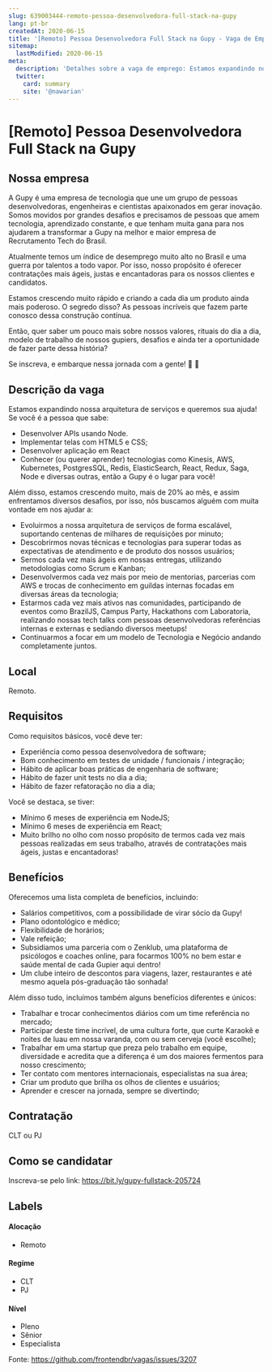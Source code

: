 ```yaml
---
slug: 639003444-remoto-pessoa-desenvolvedora-full-stack-na-gupy
lang: pt-br
createdAt: 2020-06-15
title: '[Remoto] Pessoa Desenvolvedora Full Stack na Gupy - Vaga de Emprego'
sitemap:
  lastModified: 2020-06-15
meta:
  description: 'Detalhes sobre a vaga de emprego: Estamos expandindo nossa arquitetura de serviços e queremos sua ajuda! Se você é a pessoa que sabe: - Desenvolver APIs usando Node. - Implementar telas com HTML5 e CSS; - Desenvolver aplicação em React - Conhecer (ou querer aprender) tecnologias como Kinesis, AWS, Kubernetes, PostgresSQL, Redis, ElasticSearch, React, Redux, Saga, Node e diversas outras, então a Gupy é o lugar para você!  Além disso, estamos crescendo muito, mais de 20% ao mês, e assim enfrentamos diversos desafios, por isso, nós buscamos alguém com muita vontade em nos ajudar a: - Evoluirmos a nossa arquitetura de serviços de forma escalável, suportando centenas de milhares de requisições por minuto; - Descobrirmos novas técnicas e tecnologias para superar todas as expectativas de atendimento e de produto dos nossos usuários; - Sermos cada vez mais ágeis em nossas entregas, utilizando metodologias como Scrum e Kanban; - Desenvolvermos cada vez mais por meio de mentorias, parcerias com AWS e trocas de conhecimento em guildas internas focadas em diversas áreas da tecnologia; - Estarmos cada vez mais ativos nas comunidades, participando de eventos como BrazilJS, Campus Party, Hackathons com Laboratoria, realizando nossas tech talks com pessoas desenvolvedoras referências internas e externas e sediando diversos meetups! - Continuarmos a focar em um modelo de Tecnologia e Negócio andando completamente juntos.'
  twitter:
    card: summary
    site: '@nawarian'
---
```


# [Remoto] Pessoa Desenvolvedora Full Stack na Gupy

<!-- 
==================================================
POR FAVOR, SÓ POSTE SE A VAGA FOR PARA FRONT-END!

Não faça distinção de gênero no título da vaga.

Use: "Front-End Developer" ao invés de 
"Desenvolvedor Front-End" \o/

Exemplo: `[São Paulo] Front-End Developer na NOME DA EMPRESA`
==================================================
-->

## Nossa empresa

A Gupy é uma empresa de tecnologia que une um grupo de pessoas desenvolvedoras, engenheiras e cientistas apaixonados em gerar inovação. Somos movidos por grandes desafios e precisamos de pessoas que amem tecnologia, aprendizado constante, e que tenham muita gana para nos ajudarem a transformar a Gupy na melhor e maior empresa de Recrutamento Tech do Brasil.

Atualmente temos um índice de desemprego muito alto no Brasil e uma guerra por talentos a todo vapor. Por isso, nosso propósito é oferecer contratações mais ágeis, justas e encantadoras para os nossos clientes e candidatos.

Estamos crescendo muito rápido e criando a cada dia um produto ainda mais poderoso. O segredo disso? As pessoas incríveis que fazem parte conosco dessa construção contínua.

Então, quer saber um pouco mais sobre nossos valores, rituais do dia a dia, modelo de trabalho de nossos gupiers, desafios e ainda ter a oportunidade de fazer parte dessa história?

Se inscreva, e embarque nessa jornada com a gente! 🚀 💙

## Descrição da vaga

Estamos expandindo nossa arquitetura de serviços e queremos sua ajuda! Se você é a pessoa que sabe:

- Desenvolver APIs usando Node.
- Implementar telas com HTML5 e CSS;
- Desenvolver aplicação em React
- Conhecer (ou querer aprender) tecnologias como Kinesis, AWS, Kubernetes, PostgresSQL, Redis, ElasticSearch, React, Redux, Saga, Node e diversas outras, então a Gupy é o lugar para você! 

Além disso, estamos crescendo muito, mais de 20% ao mês, e assim enfrentamos diversos desafios, por isso, nós buscamos alguém com muita vontade em nos ajudar a:

- Evoluirmos a nossa arquitetura de serviços de forma escalável, suportando centenas de milhares de requisições por minuto;
- Descobrirmos novas técnicas e tecnologias para superar todas as expectativas de atendimento e de produto dos nossos usuários;
- Sermos cada vez mais ágeis em nossas entregas, utilizando metodologias como Scrum e Kanban;
- Desenvolvermos cada vez mais por meio de mentorias, parcerias com AWS e trocas de conhecimento em guildas internas focadas em diversas áreas da tecnologia;
- Estarmos cada vez mais ativos nas comunidades, participando de eventos como BrazilJS, Campus Party, Hackathons com Laboratoria, realizando nossas tech talks com pessoas desenvolvedoras referências internas e externas e sediando diversos meetups!
- Continuarmos a focar em um modelo de Tecnologia e Negócio andando completamente juntos.

## Local

Remoto.

## Requisitos

Como requisitos básicos, você deve ter:

- Experiência como pessoa desenvolvedora de software;
- Bom conhecimento em testes de unidade / funcionais / integração;
- Hábito de aplicar boas práticas de engenharia de software;
- Hábito de fazer unit tests no dia a dia;
- Hábito de fazer refatoração no dia a dia;

Você se destaca, se tiver:

- Mínimo 6 meses de experiência em NodeJS;
- Mínimo 6 meses de experiência em React;
- Muito brilho no olho com nosso propósito de termos cada vez mais pessoas realizadas em seus trabalho, através de contratações mais ágeis, justas e encantadoras!

## Benefícios

Oferecemos uma lista completa de benefícios, incluindo:

- Salários competitivos, com a possibilidade de virar sócio da Gupy! 
- Plano odontológico e médico;
- Flexibilidade de horários;
- Vale refeição;
- Subsidiamos uma parceria com o Zenklub, uma plataforma de psicólogos e coaches online, para focarmos 100% no bem estar e saúde mental de cada Gupier aqui dentro!  
- Um clube inteiro de descontos para viagens, lazer, restaurantes e até mesmo aquela pós-graduação tão sonhada! 

Além disso tudo, incluímos também alguns benefícios diferentes e únicos:

- Trabalhar e trocar conhecimentos diários com um time referência no mercado;
- Participar deste time incrível, de uma cultura forte, que curte Karaokê e noites de luau em nossa varanda, com ou sem cerveja (você escolhe);
- Trabalhar em uma startup que preza pelo trabalho em equipe, diversidade e acredita que a diferença é um dos maiores fermentos para nosso crescimento;
- Ter contato com mentores internacionais, especialistas na sua área;
- Criar um produto que brilha os olhos de clientes e usuários;
- Aprender e crescer na jornada, sempre se divertindo;

## Contratação

CLT ou PJ

## Como se candidatar

Inscreva-se pelo link: https://bit.ly/gupy-fullstack-205724

## Labels
<!-- retire os labels que não fazem sentido à vaga -->

#### Alocação
- Remoto

#### Regime
- CLT
- PJ

#### Nível
- Pleno
- Sênior
- Especialista

Fonte: https://github.com/frontendbr/vagas/issues/3207